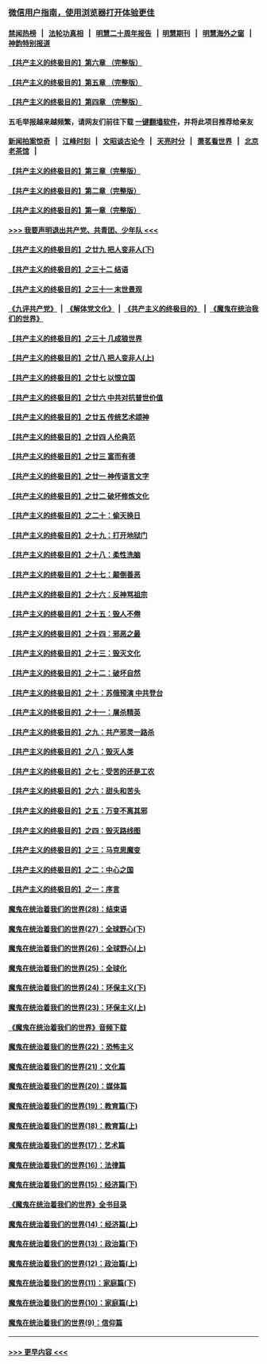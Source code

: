 ### [微信用户指南，使用浏览器打开体验更佳](https://github.com/gfw-breaker/banned-news1/blob/master/indexes/wechat-guide.md?t=0)
#### [禁闻热榜](热点新闻.md?t=0)  &nbsp;&nbsp;|&nbsp;&nbsp; [法轮功真相](https://github.com/gfw-breaker/truth/blob/master/README.md?t=0) &nbsp;&nbsp;|&nbsp;&nbsp; [明慧二十周年报告](https://github.com/gfw-breaker/mh-reports/blob/master/README.md?t=0) &nbsp;&nbsp;|&nbsp;&nbsp;[明慧期刊](https://github.com/gfw-breaker/mh-qikan) &nbsp;&nbsp;|&nbsp;&nbsp; [明慧海外之窗](https://github.com/gfw-breaker/mh-news/blob/master/README.md?t=0) &nbsp;&nbsp;|&nbsp;&nbsp; [神韵特别报道](https://github.com/gfw-breaker/mh-news/blob/master/shenyun.md?t=0)
#### [【共产主义的终极目的】第六章 （完整版）](../pages/nsc422/n11428913.md?t=02081402) 
#### [【共产主义的终极目的】第五章 （完整版）](../pages/nsc422/n11428912.md?t=02081402) 
#### [【共产主义的终极目的】第四章 （完整版）](../pages/nsc422/n11428907.md?t=02081402) 
#### 五毛举报越来越频繁，请网友们前往下载 [一键翻墙软件](https://github.com/gfw-breaker/ssr-accounts)，并将此项目推荐给亲友
#### [新闻拍案惊奇](https://github.com/gfw-breaker/banned-news1/blob/master/pages/link4.md) &nbsp;&nbsp;|&nbsp;&nbsp; [江峰时刻](https://github.com/gfw-breaker/banned-news1/blob/master/pages/link4.md) &nbsp;&nbsp;|&nbsp;&nbsp; [文昭谈古论今](https://github.com/gfw-breaker/banned-news1/blob/master/pages/link4.md) &nbsp;&nbsp;|&nbsp;&nbsp; [天亮时分](https://github.com/gfw-breaker/banned-news1/blob/master/pages/link4.md) &nbsp;&nbsp;|&nbsp;&nbsp; [萧茗看世界](https://github.com/gfw-breaker/banned-news1/blob/master/pages/link4.md) &nbsp;&nbsp;|&nbsp;&nbsp; [北京老茶馆](https://github.com/gfw-breaker/banned-news1/blob/master/pages/link4.md) &nbsp;&nbsp;|&nbsp;&nbsp; 
#### [【共产主义的终极目的】第三章（完整版）](../pages/nsc422/n11428848.md?t=02081402) 
#### [【共产主义的终极目的】第二章（完整版）](../pages/nsc422/n11428831.md?t=02081402) 
#### [【共产主义的终极目的】第一章（完整版）](../pages/nsc422/n11417651.md?t=02081402) 
#### [>>> 我要声明退出共产党、共青团、少年队 <<<](https://github.com/begood0513/goodnews/blob/master/quit/letter.md) 
#### [【共产主义的终极目的】之廿九 把人变非人(下)](../pages/nsc422/n11344140.md?t=02081402) 
#### [【共产主义的终极目的】之三十二 结语](../pages/nsc422/n11360535.md?t=02081402) 
#### [【共产主义的终极目的】之三十一 末世景观](../pages/nsc422/n11351129.md?t=02081402) 
#### [《九评共产党》](https://github.com/begood0513/9ping.md/blob/master/README.md) &nbsp;|&nbsp; [《解体党文化》](../../../../jtdwh.md/blob/master/README.md)  &nbsp;|&nbsp; [《共产主义的终极目的》](../../../../gczydzjmd.md/blob/master/README.md) &nbsp;|&nbsp; [《魔鬼在统治我们的世界》](../../../../mgztzwmdsj.md/blob/master/README.md) 
#### [【共产主义的终极目的】之三十 几成狼世界](../pages/nsc422/n11348280.md?t=02081402) 
#### [【共产主义的终极目的】之廿八 把人变非人(上)](../pages/nsc422/n11340492.md?t=02081402) 
#### [【共产主义的终极目的】之廿七 以恨立国](../pages/nsc422/n11336944.md?t=02081402) 
#### [【共产主义的终极目的】之廿六 中共对抗普世价值](../pages/nsc422/n11324785.md?t=02081402) 
#### [【共产主义的终极目的】之廿五 传统艺术颂神](../pages/nsc422/n11296396.md?t=02081402) 
#### [【共产主义的终极目的】之廿四 人伦典范](../pages/nsc422/n11296397.md?t=02081402) 
#### [【共产主义的终极目的】之廿三 富而有德](../pages/nsc422/n11283598.md?t=02081402) 
#### [【共产主义的终极目的】之廿一 神传语言文字](../pages/nsc422/n11263265.md?t=02081402) 
#### [【共产主义的终极目的】之廿二 破坏修炼文化](../pages/nsc422/n11245728.md?t=02081402) 
#### [【共产主义的终极目的】之二十：偷天换日](../pages/nsc422/n11238846.md?t=02081402) 
#### [【共产主义的终极目的】之十九：打开地狱门](../pages/nsc422/n11206376.md?t=02081402) 
#### [【共产主义的终极目的】之十八：柔性洗脑](../pages/nsc422/n11199994.md?t=02081402) 
#### [【共产主义的终极目的】之十七：颠倒善恶](../pages/nsc422/n11179782.md?t=02081402) 
#### [【共产主义的终极目的】之十六：反神骂祖宗](../pages/nsc422/n11166798.md?t=02081402) 
#### [【共产主义的终极目的】之十五：毁人不倦](../pages/nsc422/n11166792.md?t=02081402) 
#### [【共产主义的终极目的】之十四：邪恶之最](../pages/nsc422/n11150249.md?t=02081402) 
#### [【共产主义的终极目的】之十三：毁灭文化](../pages/nsc422/n11135227.md?t=02081402) 
#### [【共产主义的终极目的】之十二：破坏自然](../pages/nsc422/n11135214.md?t=02081402) 
#### [【共产主义的终极目的】之十：苏俄预演 中共登台](../pages/nsc422/n11118424.md?t=02081402) 
#### [【共产主义的终极目的】之十一：屠杀精英](../pages/nsc422/n11118442.md?t=02081402) 
#### [【共产主义的终极目的】之九：共产邪灵一路杀](../pages/nsc422/n11114139.md?t=02081402) 
#### [【共产主义的终极目的】之八：毁灭人类](../pages/nsc422/n11108503.md?t=02081402) 
#### [【共产主义的终极目的】之七：受苦的还是工农](../pages/nsc422/n11101809.md?t=02081402) 
#### [【共产主义的终极目的】之六：甜头和苦头](../pages/nsc422/n11096971.md?t=02081402) 
#### [【共产主义的终极目的】之五：万变不离其邪](../pages/nsc422/n11091285.md?t=02081402) 
#### [【共产主义的终极目的】之四：毁灭路线图](../pages/nsc422/n11086284.md?t=02081402) 
#### [【共产主义的终极目的】之三：马克思魔变](../pages/nsc422/n11061941.md?t=02081402) 
#### [【共产主义的终极目的】之二：中心之国](../pages/nsc422/n11047728.md?t=02081402) 
#### [【共产主义的终极目的】之一：序言](../pages/nsc422/n11086077.md?t=02081402) 
#### [魔鬼在统治着我们的世界(28)：结束语](../pages/nsc422/n10936246.md?t=02081402) 
#### [魔鬼在统治着我们的世界(27)：全球野心(下)](../pages/nsc422/n10928319.md?t=02081402) 
#### [魔鬼在统治着我们的世界(26)：全球野心(上)](../pages/nsc422/n10900318.md?t=02081402) 
#### [魔鬼在统治着我们的世界(25)：全球化](../pages/nsc422/n10788205.md?t=02081402) 
#### [魔鬼在统治着我们的世界(24)：环保主义(下)](../pages/nsc422/n10695307.md?t=02081402) 
#### [魔鬼在统治着我们的世界(23)：环保主义(上)](../pages/nsc422/n10688613.md?t=02081402) 
#### [《魔鬼在统治着我们的世界》音频下载](../pages/nsc422/n10635553.md?t=02081402) 
#### [魔鬼在统治着我们的世界(22)：恐怖主义](../pages/nsc422/n10614727.md?t=02081402) 
#### [魔鬼在统治着我们的世界(21)：文化篇](../pages/nsc422/n10597706.md?t=02081402) 
#### [魔鬼在统治着我们的世界(20)：媒体篇](../pages/nsc422/n10586579.md?t=02081402) 
#### [魔鬼在统治着我们的世界(19)：教育篇(下)](../pages/nsc422/n10564808.md?t=02081402) 
#### [魔鬼在统治着我们的世界(18)：教育篇(上)](../pages/nsc422/n10526970.md?t=02081402) 
#### [魔鬼在统治着我们的世界(17)：艺术篇](../pages/nsc422/n10499093.md?t=02081402) 
#### [魔鬼在统治着我们的世界(16)：法律篇](../pages/nsc422/n10485969.md?t=02081402) 
#### [魔鬼在统治着我们的世界(15)：经济篇(下)](../pages/nsc422/n10469975.md?t=02081402) 
#### [《魔鬼在统治着我们的世界》全书目录](../pages/nsc422/n10464261.md?t=02081402) 
#### [魔鬼在统治着我们的世界(14)：经济篇(上)](../pages/nsc422/n10457370.md?t=02081402) 
#### [魔鬼在统治着我们的世界(13)：政治篇(下)](../pages/nsc422/n10448270.md?t=02081402) 
#### [魔鬼在统治着我们的世界(12)：政治篇(上)](../pages/nsc422/n10444576.md?t=02081402) 
#### [魔鬼在统治着我们的世界(11)：家庭篇(下)](../pages/nsc422/n10440961.md?t=02081402) 
#### [魔鬼在统治着我们的世界(10)：家庭篇(上)](../pages/nsc422/n10435448.md?t=02081402) 
#### [魔鬼在统治着我们的世界(9)：信仰篇](../pages/nsc422/n10432159.md?t=02081402) 

----
#### [ >>> 更早内容 <<< ](../indexes/nsc422-earlier.md)
